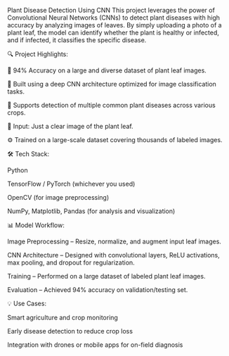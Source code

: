  Plant Disease Detection Using CNN
This project leverages the power of Convolutional Neural Networks (CNNs) to detect plant diseases with high accuracy by analyzing images of leaves. By simply uploading a photo of a plant leaf, the model can identify whether the plant is healthy or infected, and if infected, it classifies the specific disease.

🔍 Project Highlights:

🚀 94% Accuracy on a large and diverse dataset of plant leaf images.

🧠 Built using a deep CNN architecture optimized for image classification tasks.

🌱 Supports detection of multiple common plant diseases across various crops.

📸 Input: Just a clear image of the plant leaf.

⚙️ Trained on a large-scale dataset covering thousands of labeled images.

🛠️ Tech Stack:

Python

TensorFlow / PyTorch (whichever you used)

OpenCV (for image preprocessing)

NumPy, Matplotlib, Pandas (for analysis and visualization)

📊 Model Workflow:

Image Preprocessing – Resize, normalize, and augment input leaf images.

CNN Architecture – Designed with convolutional layers, ReLU activations, max pooling, and dropout for regularization.

Training – Performed on a large dataset of labeled plant leaf images.

Evaluation – Achieved 94% accuracy on validation/testing set.

💡 Use Cases:

Smart agriculture and crop monitoring

Early disease detection to reduce crop loss

Integration with drones or mobile apps for on-field diagnosis






